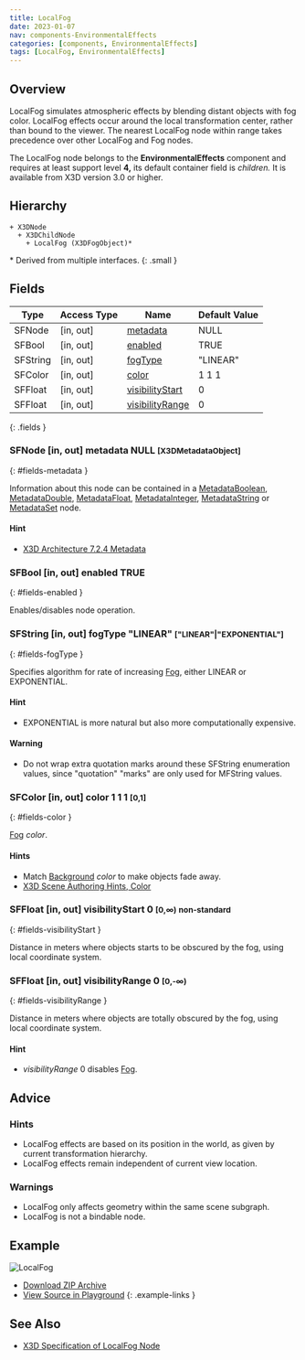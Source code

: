 ```yaml
---
title: LocalFog
date: 2023-01-07
nav: components-EnvironmentalEffects
categories: [components, EnvironmentalEffects]
tags: [LocalFog, EnvironmentalEffects]
---
```

<style>
.post h3 {
  word-spacing: 0.2em;
}
</style>

## Overview

LocalFog simulates atmospheric effects by blending distant objects with fog color. LocalFog effects occur around the local transformation center, rather than bound to the viewer. The nearest LocalFog node within range takes precedence over other LocalFog and Fog nodes.

The LocalFog node belongs to the **EnvironmentalEffects** component and requires at least support level **4,** its default container field is *children.* It is available from X3D version 3.0 or higher.

## Hierarchy

```
+ X3DNode
  + X3DChildNode
    + LocalFog (X3DFogObject)*
```

\* Derived from multiple interfaces.
{: .small }

## Fields

| Type | Access Type | Name | Default Value |
| ---- | ----------- | ---- | ------------- |
| SFNode | [in, out] | [metadata](#fields-metadata) | NULL  |
| SFBool | [in, out] | [enabled](#fields-enabled) | TRUE |
| SFString | [in, out] | [fogType](#fields-fogType) | "LINEAR"  |
| SFColor | [in, out] | [color](#fields-color) | 1 1 1  |
| SFFloat | [in, out] | [visibilityStart](#fields-visibilityStart) | 0  |
| SFFloat | [in, out] | [visibilityRange](#fields-visibilityRange) | 0  |
{: .fields }

### SFNode [in, out] **metadata** NULL <small>[X3DMetadataObject]</small>
{: #fields-metadata }

Information about this node can be contained in a [MetadataBoolean](/x_ite/components/core/metadataboolean/), [MetadataDouble](/x_ite/components/core/metadatadouble/), [MetadataFloat](/x_ite/components/core/metadatafloat/), [MetadataInteger](/x_ite/components/core/metadatainteger/), [MetadataString](/x_ite/components/core/metadatastring/) or [MetadataSet](/x_ite/components/core/metadataset/) node.

#### Hint

- [X3D Architecture 7.2.4 Metadata](https://www.web3d.org/specifications/X3Dv4/ISO-IEC19775-1v4-IS/Part01/components/core.html#Metadata)

### SFBool [in, out] **enabled** TRUE
{: #fields-enabled }

Enables/disables node operation.

### SFString [in, out] **fogType** "LINEAR" <small>["LINEAR"|"EXPONENTIAL"]</small>
{: #fields-fogType }

Specifies algorithm for rate of increasing [Fog](/x_ite/components/environmentaleffects/fog/), either LINEAR or EXPONENTIAL.

#### Hint

- EXPONENTIAL is more natural but also more computationally expensive.

#### Warning

- Do not wrap extra quotation marks around these SFString enumeration values, since "quotation" "marks" are only used for MFString values.

### SFColor [in, out] **color** 1 1 1 <small>[0,1]</small>
{: #fields-color }

[Fog](/x_ite/components/environmentaleffects/fog/) *color*.

#### Hints

- Match [Background](/x_ite/components/environmentaleffects/background/) *color* to make objects fade away.
- [X3D Scene Authoring Hints, Color](https://www.web3d.org/x3d/content/examples/X3dSceneAuthoringHints.html#Color)

### SFFloat [in, out] **visibilityStart** 0 <small>[0,∞)</small> <small class="blue">non-standard</small>
{: #fields-visibilityStart }

Distance in meters where objects starts to be obscured by the fog, using local coordinate system.

### SFFloat [in, out] **visibilityRange** 0 <small>[0,-∞)</small>
{: #fields-visibilityRange }

Distance in meters where objects are totally obscured by the fog, using local coordinate system.

#### Hint

- *visibilityRange* 0 disables [Fog](/x_ite/components/environmentaleffects/fog/).

## Advice

### Hints

- LocalFog effects are based on its position in the world, as given by current transformation hierarchy.
- LocalFog effects remain independent of current view location.

### Warnings

- LocalFog only affects geometry within the same scene subgraph.
- LocalFog is not a bindable node.

## Example

<x3d-canvas class="xr-button-tr" src="https://create3000.github.io/media/examples/EnvironmentalEffects/LocalFog/LocalFog.x3d" contentScale="auto" update="auto">
  <img src="https://create3000.github.io/media/examples/EnvironmentalEffects/LocalFog/screenshot.avif" alt="LocalFog"/>
</x3d-canvas>

- [Download ZIP Archive](https://create3000.github.io/media/examples/EnvironmentalEffects/LocalFog/LocalFog.zip)
- [View Source in Playground](/x_ite/playground/?url=https://create3000.github.io/media/examples/EnvironmentalEffects/LocalFog/LocalFog.x3d)
{: .example-links }

## See Also

- [X3D Specification of LocalFog Node](https://www.web3d.org/documents/specifications/19775-1/V4.0/Part01/components/environmentalEffects.html#LocalFog)
